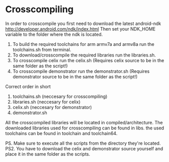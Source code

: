 # Crosscompiling

In order to crosscompile you first need to download the latest android-ndk http://developer.android.com/ndk/index.html
Then set your NDK_HOME variable to the folder where the ndk is located.

1. To build the required toolchains for arm armv7a and armv8a run the toolchains.sh from terminal.
2. To download/crosscompile the required libraries run the libraries.sh.
3. To crosscompile celix run the celix.sh		(Requires celix source to be in the same folder as the script!)
4. To crosscompile demonstrator run the demonstrator.sh (Requires demonstrator source to be in the same folder as the script!)

Correct order in short  
  
1. toolchains.sh (neccesary for crosscompiling)
2. libraries.sh (neccesary for celix)
3. celix.sh (neccesary for demonstrator)
4. demonstrator.sh

All the crosscompiled libraries will be located in compiled/architecture. The downloaded libraries used for crosscompiling can be found in libs. the used toolchains can be found in toolchain and toolchain64.

PS.  Make sure to execute all the scripts from the directory they're located.  
PS2. You have to download the celix and demonstrator source yourself and place it in the same folder as the scripts.
